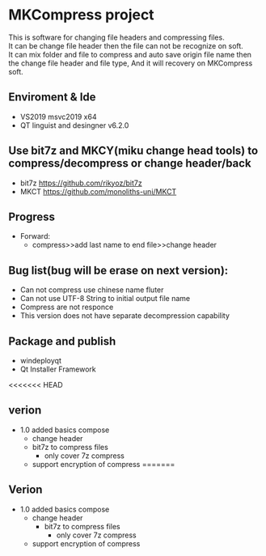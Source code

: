 # MKCompress project
This is software for changing file headers and compressing files.<br>
It can be change file header then the file can not be recognize on soft.<br>
It can mix folder and file to compress and auto save origin file name then the change file header and file type, And it will recovery on MKCompress soft.


## Enviroment & Ide
 - VS2019 msvc2019 x64
 - QT linguist and desingner v6.2.0

## Use bit7z and MKCY(miku change head tools) to compress/decompress or change header/back
 - bit7z https://github.com/rikyoz/bit7z
 - MKCT https://github.com/monoliths-uni/MKCT

## Progress
 - Forward:
   - compress>>add last name to end file>>change header

## Bug list(bug will be erase on next version):
 - Can not compress use chinese name fluter
 - Can not use UTF-8 String to initial output file name
 - Compress are not responce
 - This version does not have separate decompression capability

## Package and publish
 - windeployqt
 - Qt Installer Framework


<<<<<<< HEAD
## verion
- 1.0 added basics compose
	- change header
	- bit7z to compress files
		- only cover 7z compress
	- support encryption of compress
=======
## Verion
 - 1.0 added basics compose
   - change header
     - bit7z to compress files
       - only cover 7z compress
   - support encryption of compress